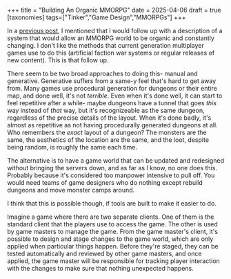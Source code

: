+++
title = "Building An Organic MMORPG"
date = 2025-04-06
draft = true
[taxonomies]
tags=["Tinker","Game Design","MMORPGs"]
+++

In a [previous post](@/posts/mmorpgs-2025-4-5.md), I mentioned that I would follow up with
a description of a system that would allow an MMORPG world to be organic and constantly changing. 
I don't like the methods that current generation multiplayer games use to do this (artificial 
faction war systems or regular releases of new content). This is that follow up.

There seem to be two broad approaches to doing this- manual and generative. Generative
suffers from a same-y feel that's hard to get away from. Many games use procedural generation for
dungeons or their entire map, and done well, it's not *terrible*. Even when it's done well, it can
start to feel repetitive after a while- maybe dungeons have a tunnel that goes *this* way instead 
of *that* way, but it's recognizeable as the same dungeon, regardless of the precise details of
the layout. When it's done badly, it's almost as repetitive as not having procedurally generated 
dungeons at all. Who remembers the *exact* layout of a dungeon? The monsters are the same, the 
aesthetics of the location are the same, and the loot, despite being random, is roughly the same 
each time. 

The alternative is to have a game world that can be updated and redesigned without bringing the 
servers down, and as far as I know, no one does this. Probably because it's considered too manpower
intensive to pull off. You would need teams of game designers who do nothing except rebuild dungeons 
and move monster camps around. 

I think that this is possible though, if tools are built to make it easier to do. 

Imagine a game where there are two separate clients. One of them is the standard client that the
players use to access the game. The other is used by game masters to manage the game. From the game
master's client, it's possible to design and stage changes to the game world, which are only applied
when particular things happen. Before they're staged, they can be tested automatically and reviewed
by other game masters, and once applied, the game master will be responsible for tracking player 
interaction with the changes to make sure that nothing unexpected happens.
